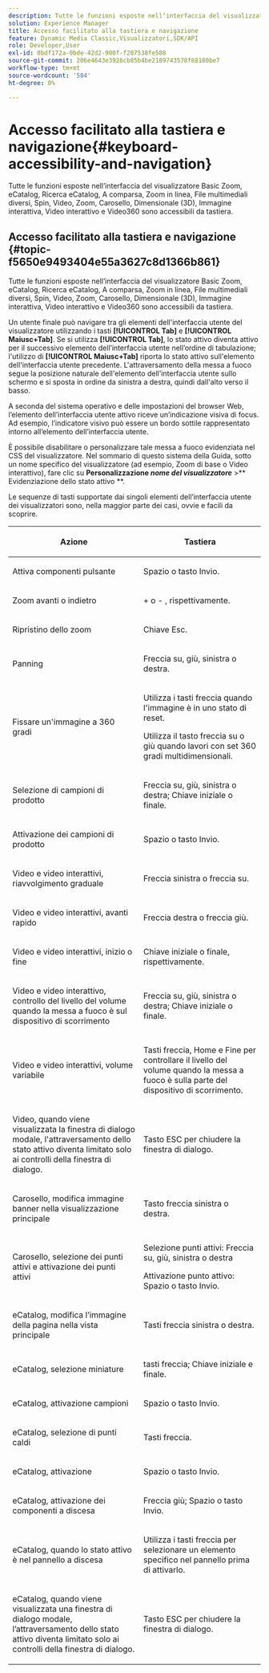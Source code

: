 ```yaml
---
description: Tutte le funzioni esposte nell’interfaccia del visualizzatore Basic Zoom, eCatalog, Ricerca eCatalog, A comparsa, Zoom in linea, File multimediali diversi, Spin, Video, Zoom, Dimensionale (3D), Carosello, Immagine interattiva, Video interattivo e Video360 sono accessibili da tastiera.
solution: Experience Manager
title: Accesso facilitato alla tastiera e navigazione
feature: Dynamic Media Classic,Visualizzatori,SDK/API
role: Developer,User
exl-id: 0bdf172a-0bde-42d2-900f-f207538fe588
source-git-commit: 206e4643e3926cb85b4be2189743578f88180be7
workflow-type: tm+mt
source-wordcount: '584'
ht-degree: 0%

---
```


# Accesso facilitato alla tastiera e navigazione{#keyboard-accessibility-and-navigation}

Tutte le funzioni esposte nell’interfaccia del visualizzatore Basic Zoom, eCatalog, Ricerca eCatalog, A comparsa, Zoom in linea, File multimediali diversi, Spin, Video, Zoom, Carosello, Dimensionale (3D), Immagine interattiva, Video interattivo e Video360 sono accessibili da tastiera.

<!-- Updated June 1, 2020 from https://wiki.corp.adobe.com/pages/viewpage.action?spaceKey=scene7qa&title=s7Viewers%2C+S7SDK%2C+S7OnDemand+Release+Notes - Contact is Sasha -->

## Accesso facilitato alla tastiera e navigazione {#topic-f5650e9493404e55a3627c8d1366b861}

Tutte le funzioni esposte nell’interfaccia del visualizzatore Basic Zoom, eCatalog, Ricerca eCatalog, A comparsa, Zoom in linea, File multimediali diversi, Spin, Video, Zoom, Carosello, Dimensionale (3D), Immagine interattiva, Video interattivo e Video360 sono accessibili da tastiera.

Un utente finale può navigare tra gli elementi dell&#39;interfaccia utente del visualizzatore utilizzando i tasti **[!UICONTROL Tab]** e **[!UICONTROL Maiusc+Tab]**. Se si utilizza **[!UICONTROL Tab]**, lo stato attivo diventa attivo per il successivo elemento dell’interfaccia utente nell’ordine di tabulazione; l&#39;utilizzo di **[!UICONTROL Maiusc+Tab]** riporta lo stato attivo sull&#39;elemento dell&#39;interfaccia utente precedente. L&#39;attraversamento della messa a fuoco segue la posizione naturale dell&#39;elemento dell&#39;interfaccia utente sullo schermo e si sposta in ordine da sinistra a destra, quindi dall&#39;alto verso il basso.

A seconda del sistema operativo e delle impostazioni del browser Web, l’elemento dell’interfaccia utente attivo riceve un’indicazione visiva di focus. Ad esempio, l’indicatore visivo può essere un bordo sottile rappresentato intorno all’elemento dell’interfaccia utente.

È possibile disabilitare o personalizzare tale messa a fuoco evidenziata nel CSS del visualizzatore. Nel sommario di questo sistema della Guida, sotto un nome specifico del visualizzatore (ad esempio, Zoom di base o Video interattivo), fare clic su **Personalizzazione *nome del visualizzatore*** >** Evidenziazione dello stato attivo **.

Le sequenze di tasti supportate dai singoli elementi dell’interfaccia utente dei visualizzatori sono, nella maggior parte dei casi, ovvie e facili da scoprire.

<table id="table_8C49100412224324BF1DBF7FDFDCCBF8"> 
 <thead> 
  <tr> 
   <th colname="col1" class="entry"> <p>Azione </p> </th> 
   <th colname="col2" class="entry"> <p>Tastiera </p> </th> 
  </tr> 
 </thead>
 <tbody> 
  <tr> 
   <td colname="col1"> <p>Attiva componenti pulsante </p> </td> 
   <td colname="col2"> <p>Spazio o tasto Invio. </p> </td> 
  </tr> 
  <tr> 
   <td colname="col1"> <p>Zoom avanti o indietro </p> </td> 
   <td colname="col2"> <p> <span class="uicontrol"> +  </span> o  <span class="uicontrol"> -  </span>, rispettivamente. </p> </td> 
  </tr> 
  <tr> 
   <td colname="col1"> <p>Ripristino dello zoom </p> </td> 
   <td colname="col2"> <p>Chiave Esc. </p> </td> 
  </tr> 
  <tr> 
   <td colname="col1"> <p>Panning </p> </td> 
   <td colname="col2"> <p>Freccia su, giù, sinistra o destra. </p> </td> 
  </tr> 
  <tr> 
   <td colname="col1"> <p>Fissare un'immagine a 360 gradi </p> </td> 
   <td colname="col2"> <p>Utilizza i tasti freccia quando l'immagine è in uno stato di reset. </p> <p>Utilizza il tasto freccia su o giù quando lavori con set 360 gradi multidimensionali. </p> </td> 
  </tr> 
  <tr> 
   <td colname="col1"> <p>Selezione di campioni di prodotto </p> </td> 
   <td colname="col2"> <p>Freccia su, giù, sinistra o destra; Chiave iniziale o finale. </p> </td> 
  </tr> 
  <tr> 
   <td colname="col1"> <p>Attivazione dei campioni di prodotto </p> </td> 
   <td colname="col2"> <p>Spazio o tasto Invio. </p> </td> 
  </tr> 
  <tr> 
   <td colname="col1"> <p>Video e video interattivi, riavvolgimento graduale </p> </td> 
   <td colname="col2"> <p>Freccia sinistra o freccia su. </p> </td> 
  </tr> 
  <tr> 
   <td colname="col1"> <p>Video e video interattivi, avanti rapido </p> </td> 
   <td colname="col2"> <p>Freccia destra o freccia giù. </p> </td> 
  </tr> 
  <tr> 
   <td colname="col1"> <p>Video e video interattivi, inizio o fine </p> </td> 
   <td colname="col2"> <p>Chiave iniziale o finale, rispettivamente. </p> </td> 
  </tr> 
  <tr> 
   <td colname="col1"> <p>Video e video interattivo, controllo del livello del volume quando la messa a fuoco è sul dispositivo di scorrimento </p> </td> 
   <td colname="col2"> <p>Freccia su, giù, sinistra o destra; Chiave iniziale o finale. </p> </td> 
  </tr> 
  <tr> 
   <td colname="col1"> <p>Video e video interattivi, volume variabile </p> </td> 
   <td colname="col2"> <p>Tasti freccia, Home e Fine per controllare il livello del volume quando la messa a fuoco è sulla parte del dispositivo di scorrimento. </p> </td> 
  </tr> 
  <tr> 
   <td colname="col1"> <p>Video, quando viene visualizzata la finestra di dialogo modale, l'attraversamento dello stato attivo diventa limitato solo ai controlli della finestra di dialogo. </p> </td> 
   <td colname="col2"> <p>Tasto ESC per chiudere la finestra di dialogo. </p> </td> 
  </tr> 
  <tr> 
   <td colname="col1"> <p>Carosello, modifica immagine banner nella visualizzazione principale </p> </td> 
   <td colname="col2"> <p>Tasto freccia sinistra o destra. </p> </td> 
  </tr> 
  <tr> 
   <td colname="col1"> <p>Carosello, selezione dei punti attivi e attivazione dei punti attivi </p> </td> 
   <td colname="col2"> <p>Selezione punti attivi: Freccia su, giù, sinistra o destra </p> <p>Attivazione punto attivo: Spazio o tasto Invio. </p> </td> 
  </tr> 
  <tr> 
   <td colname="col1"> <p>eCatalog, modifica l’immagine della pagina nella vista principale </p> </td> 
   <td colname="col2"> <p> Tasti freccia sinistra o destra. </p> </td> 
  </tr> 
  <tr> 
   <td colname="col1"> <p>eCatalog, selezione miniature </p> </td> 
   <td colname="col2"> <p>tasti freccia; Chiave iniziale e finale. </p> </td> 
  </tr> 
  <tr> 
   <td colname="col1"> <p>eCatalog, attivazione campioni </p> </td> 
   <td colname="col2"> <p>Spazio o tasto Invio. </p> </td> 
  </tr> 
  <tr> 
   <td colname="col1"> <p>eCatalog, selezione di punti caldi </p> </td> 
   <td colname="col2"> <p>Tasti freccia. </p> </td> 
  </tr> 
  <tr> 
   <td colname="col1"> <p>eCatalog, attivazione </p> </td> 
   <td colname="col2"> <p>Spazio o tasto Invio. </p> </td> 
  </tr> 
  <tr> 
   <td colname="col1"> <p>eCatalog, attivazione dei componenti a discesa </p> </td> 
   <td colname="col2"> <p> Freccia giù; Spazio o tasto Invio. </p> </td> 
  </tr> 
  <tr> 
   <td colname="col1"> <p>eCatalog, quando lo stato attivo è nel pannello a discesa </p> </td> 
   <td colname="col2"> <p>Utilizza i tasti freccia per selezionare un elemento specifico nel pannello prima di attivarlo. </p> </td> 
  </tr> 
  <tr> 
   <td colname="col1"> <p>eCatalog, quando viene visualizzata una finestra di dialogo modale, l’attraversamento dello stato attivo diventa limitato solo ai controlli della finestra di dialogo. </p> </td> 
   <td colname="col2"> <p>Tasto ESC per chiudere la finestra di dialogo. </p> </td> 
  </tr> 
 </tbody> 
</table>
